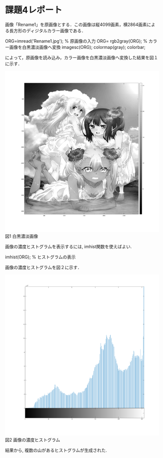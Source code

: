 # 課題4レポート

画像「Rename1」を原画像とする．この画像は縦4099画素，横2864画素による長方形のディジタルカラー画像である．

ORG=imread('Rename1.jpg'); % 原画像の入力
ORG= rgb2gray(ORG); % カラー画像を白黒濃淡画像へ変換
imagesc(ORG); colormap(gray); colorbar;

によって，原画像を読み込み，カラー画像を白黒濃淡画像へ変換した結果を図１に示す．

![原画像](https://github.com/shui16ec/lecture_image_processing/blob/master/image/kadai4_1.png?raw=true)  
図1 白黒濃淡画像

画像の濃度ヒストグラムを表示するには, imhist関数を使えばよい.

imhist(ORG); % ヒストグラムの表示

画像の濃度ヒストグラムを図２に示す．

![原画像](https://github.com/shui16ec/lecture_image_processing/blob/master/image/kadai4_2.png?raw=true)  
図2 画像の濃度ヒストグラム

結果から, 複数の山があるヒストグラムが生成された. 